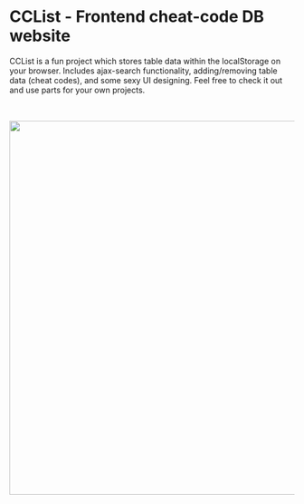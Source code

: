 
# CCList - Frontend cheat-code DB website

CCList is a fun project which stores table data within the localStorage on your browser.
Includes ajax-search functionality, adding/removing table data (cheat codes), and some sexy UI designing. Feel free to check it out and use parts for your own projects.
<br>
<br>
<h2 align="center"></h2>
<p align="center">
<img src="https://i.ibb.co/B46fdKK/ezgif-com-gif-maker-35.gif" width="660px" height="auto">
</p>
